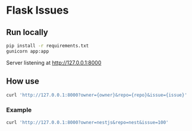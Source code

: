 # Flask Issues

## Run locally

```Bash
pip install -r requirements.txt
gunicorn app:app
```

Server listening at http://127.0.0.1:8000

## How use

```Bash
curl 'http://127.0.0.1:8000?owner={owner}&repo={repo}&issue={issue}'
```

### Example

```Bash
curl 'http://127.0.0.1:8000?owner=nestjs&repo=nest&issue=100'
```
